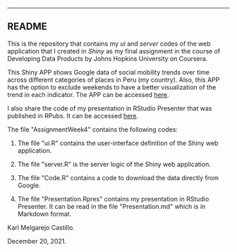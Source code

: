---
## README

This is the repository that contains my *ui* and *server* codes of the web application that I created in *Shiny* as my final assignment in the course of Developing Data Products by Johns Hopkins University on Coursera. 

This Shiny APP shows Google data of social mobility trends over time across different categories of places in Peru (my country). Also, this APP has the option to exclude weekends to have a better visualization of the trend in each indicator. The APP can be accessed [here](https://karlmc83.shinyapps.io/assignmentweek4/).

I also share the code of my presentation in RStudio Presenter that was published in RPubs. It can be accessed [here](https://rpubs.com/Karl83/849099). 

The file "AssignmentWeek4" contains the following codes:

1. The file "ui.R" contains the user-interface definition of the Shiny web application.

2. The file "server.R" is the server logic of the Shiny web application.

3. The file "Code.R" contains a code to download the data directly from Google.

4. The file "Presentation.Rpres" contains my presentation in RStudio Presenter. It can be read in the file "Presentation.md" which is in Markdown format.


Karl Melgarejo Castillo.

December 20, 2021.
